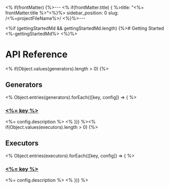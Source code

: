 <% if(frontMatter) {%>---
<% if(frontMatter.title) { %>title: "<%= frontMatter.title %>"<%}%>
sidebar_position: 0
slug: /<%=projectFileName%>/
<%}%>---

<%if (gettingStartedMd && gettingStartedMd.length) {%># Getting Started
<%-gettingStartedMd%>
<%}%>

# API Reference

<% if(Object.values(generators).length > 0) {%>

## Generators

<% Object.entries(generators).forEach(([key, config]) => { %>

### [<%= key %>](./generators/<%=key%>.md)

<%= config.description %>
<% })} %><% if(Object.values(executors).length > 0) {%>

## Executors

<% Object.entries(executors).forEach(([key, config]) => { %>

### [<%= key %>](./executors/<%=key%>.md)

<%= config.description %>
<% })} %>
